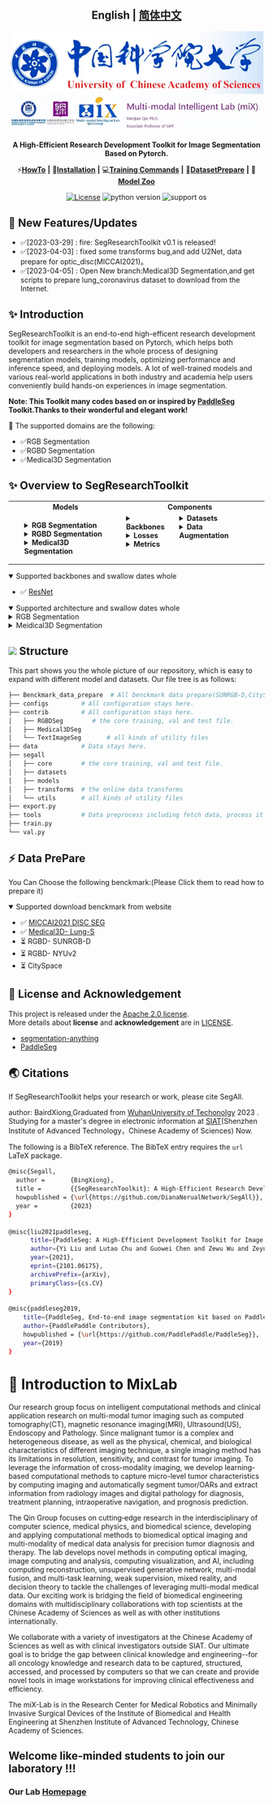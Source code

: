 ## <div align="center">English | [简体中文](README_CN.md)</b></div>

<div align="center">

<p align="center">
  <img src="./doc/images/MixLab.jpg" align="middle" width = "500" />
</p>



**A High-Efficient Research Development Toolkit for Image Segmentation Based on Pytorch.**


⚡[**HowTo**](#-HOWTOs) **|** 🔧[**Installation**](doc/INSTALL.md) **|** 💻[**Training Commands**](doc/trainingcommand.md) **|** 🐢[**DatasetPrepare**](docs/DatasetPreparation.md) **|** 🏰[**Model Zoo**](doc/modelZoo/ModelZoo.md)


[![License](https://img.shields.io/badge/license-Apache%202-blue.svg)](LICENSE)
![python version](https://img.shields.io/badge/python-3.6+-orange.svg)
![support os](https://img.shields.io/badge/os-linux%2C%20win%2C%20mac-yellow.svg)
</div>




## 📢 New Features/Updates


  - ✅[2023-03-29] : fire: SegResearchToolkit v0.1 is released! 
  - ✅[2023-04-03] : fixed some transforms bug,and add U2Net, data prepare for optic_disc(MICCAI2021)。
 - ✅[2023-04-05] : Open New branch:Medical3D Segmentation,and get scripts to prepare lung_coronavirus dataset to download from the Internet.


## ✨  Introduction

SegResearchToolkit is an end-to-end high-efficent research development toolkit for image segmentation based on Pytorch, which  helps both developers and researchers in the whole process of designing segmentation models, training models, optimizing performance and inference speed, and deploying models. A lot of well-trained models and various real-world applications in both industry and academia help users conveniently build hands-on experiences in image segmentation.

**Note: This Toolkit many codes based on or inspired by [PaddleSeg](https://github.com/PaddlePaddle/PaddleSeg) Toolkit.Thanks to their wonderful and elegant work!**

📕 The supported domains are the following:

- ✅RGB Segmentation
- ✅RGBD Segmentation
- ✅Medical3D Segmentation





## ✨  Overview to SegResearchToolkit

<table align="center">
  <tbody>
    <tr align="center" valign="bottom">
      <td>
        <b>Models</b>
      </td>
      <td colspan="2">
        <b>Components</b>
      </td>
    </tr>
    <tr valign="top">
      <td>
        <ul>
        <details><summary><b>RGB Segmentation</b></summary>
          <ul>
          <li>
              <a  href="./doc/models/DeepLabV3p/README.md">DeepLabV3</a>
            </li>
            <li>
              <a  href="./doc/models/U2Net/README.md">U2Net</a>
            </li>
          </ul>
        </details>
        <details><summary><b>RGBD Segmentation</b></summary>
          <ul>
            <li>ESANet</li>
          </ul>
        </details>
        <details><summary><b>Medical3D Segmentation</b></summary>
          <ul>
            <li>
            <a  href="./doc/models/U2Net/README.md">VNet</a>
            </li>
            <li>
            <a  href="./doc/models/PANet_PriorAttention/README.md">PANet</a>
            </li>
          </ul>
      </td>
      <td>
        <details><summary><b>Backbones</b></summary>
          <ul>
            <li><a href="./doc/models/backbone/ResNet/README.md">ResNet</a></li>
          </ul>
        </details>
        <details><summary><b>Losses</b></summary>
          <ul>
            <li><a href="./segall/models/losses/cross_entropy_loss.py">Cross Entropy Loss</a></li>
          </ul>
        </details>
        <details><summary><b>Metrics</b></summary>
          <ul>
            <li>mIoU</li>
            <li>Accuracy</li>
            <li>Kappa</li>
            <li>Dice</li>
            <li>AUC_ROC</li>
          </ul>  
        </details>
      </td>
      <td>
        <details><summary><b>Datasets</b></summary>
          <details><summary><b>RGB Datasets</b></summary>
          <ul>
            <li><a href="./paddleseg/datasets/optic_disc_seg.py">OPTIC DISC SEG</a></li>
          </ul>
          </details>
          <details><summary><b>RGBD Datasets</b></summary>
          <ul>
            <li><a href="./paddleseg/datasets/ade.py">SUNRGBD</a></li>
            <li><a href="./paddleseg/datasets/ade.py">NYUV2</a></li>  
          </ul>
          </details>
        </details>
        <details><summary><b>Data Augmentation</b></summary>
          <details><summary><b>RGB Data Augmentation</b></summary>
            <ul>
            <li>Flipping</li>  
            <li>Resize</li>  
            <li>ResizeByLong</li>
            <li>ResizeByShort</li>
            <li>LimitLong</li>  
            <li>ResizeRangeScaling</li>  
            <li>ResizeStepScaling</li>
            <li>Normalize</li>
            <li>Padding</li>
            <li>PaddingByAspectRatio</li>
            <li>RandomPaddingCrop</li>  
            <li>RandomCenterCrop</li>
            <li>ScalePadding</li>
            <li>RandomNoise</li>  
            <li>RandomBlur</li>  
            <li>RandomRotation</li>  
            <li>RandomScaleAspect</li>  
            <li>RandomDistort</li>  
            <li>RandomAffine</li>  
          </ul>
        </details>
        <details><summary><b>RGB Data Augmentation</b></summary>
        </details>
      </td>
      <td>
</td>
    </tr>
  </tbody>
</table>

<details open>
<summary>Supported backbones and swallow dates whole </summary>

- ✅ [ResNet](./doc/models/backbone/ResNet/README.md)
</details>

<details open>
<summary>Supported architecture and swallow dates whole </summary>
<details> <summary>RGB Segmentation </summary>

- ✅ [DeepLabv3p](./doc/models/DeepLabV3p/README.md)
- ✅ [U2Net](./doc/models/U2Net/README.md)
</details>
<details> <summary>Meidical3D Segmentation </summary>

- ✅ [VNet](./doc/models/DeepLabV3p/README.md)
- [x] [PANet](./doc/models/PANet_PriorAttention/README.md)
</details>
</details>



## <img src="https://user-images.githubusercontent.com/34859558/190046287-31b0467c-1a7e-4bf2-9e5e-40ff3eed94ee.png" width="25"/> Structure
This part shows you the whole picture of our repository, which is easy to expand with different model and datasets. Our file tree is as follows:

```bash
├── Benckmark_data_prepare  # All benckmark data prepare(SUNRGB-D,CitySpace,BrasTs..) stays here.
├── configs         # All configuration stays here.
├── contrib         # All configuration stays here.
│   ├── RGBDSeg        # the core training, val and test file.
│   ├── Medical3DSeg  
│   └── TextImageSeg       # all kinds of utility files
├── data            # Data stays here.
├── segall  
│   ├── core        # the core training, val and test file.
│   ├── datasets  
│   ├── models  
│   ├── transforms  # the online data transforms
│   └── utils       # all kinds of utility files
├── export.py
├── tools           # Data preprocess including fetch data, process it and split into training and validation set
├── train.py
└── val.py
```


## ⚡  Data PrePare
You Can Choose the following benckmark:(Please Click them to read how to prepare it)
<details open>
<summary>Supported download benckmark from website </summary>

- ✅ [MICCAI2021 DISC SEG](Benckmark_data_prepare/RGB/MICCAI2021/README.md)
- ✅ [Medical3D- Lung-S](Benckmark_data_prepare/Meidical3D/lung.md)
- ⏳ RGBD- SUNRGB-D
- ⏳ RGBD- NYUv2
- ⏳ CitySpace


</details>





## 📜 License and Acknowledgement

This project is released under the [Apache 2.0 license](LICENSE.txt).<br>
More details about **license** and **acknowledgement** are in [LICENSE](LICENSE/README.md).

- [segmentation-anything](https://github.com/facebookresearch/segment-anything)
- [PaddleSeg](https://github.com/PaddlePaddle/PaddleSeg)

## 🌏 Citations

If SegResearchToolkit helps your research or work, please cite SegAll.<br>


author: BairdXiong,Graduated from [WuhanUniversity of Techonolgy](http://www.whut.edu.cn/) 2023 . Studying for a master's degree in electronic information at [SIAT](https://www.siat.ac.cn/)(Shenzhen Institute of Advanced Technology，Chinese Academy of Sciences) Now.


The following is a BibTeX reference. The BibTeX entry requires the `url` LaTeX package.
```bash
@misc{Segall,
  author =       {BingXiong},
  title =        {{SegResearchToolkit}: A High-Efficient Research Development Toolkit for Image Segmentation Based on Pytorch.},
  howpublished = {\url{https://github.com/DianaNerualNetwork/SegAll}},
  year =         {2023}
}

@misc{liu2021paddleseg,
      title={PaddleSeg: A High-Efficient Development Toolkit for Image Segmentation},
      author={Yi Liu and Lutao Chu and Guowei Chen and Zewu Wu and Zeyu Chen and Baohua Lai and Yuying Hao},
      year={2021},
      eprint={2101.06175},
      archivePrefix={arXiv},
      primaryClass={cs.CV}
}

@misc{paddleseg2019,
    title={PaddleSeg, End-to-end image segmentation kit based on PaddlePaddle},
    author={PaddlePaddle Contributors},
    howpublished = {\url{https://github.com/PaddlePaddle/PaddleSeg}},
    year={2019}
}
```

# 🚀 Introduction to  MixLab
Our research group focus on intelligent computational methods and clinical application research on multi-modal tumor imaging such as computed tomography(CT), magnetic resonance imaging(MRI), Ultrasound(US), Endoscopy and Pathology. Since malignant tumor is a complex and heterogeneous disease, as well as the physical, chemical, and biological characteristics of different imaging technique, a single imaging method has its limitations in resolution, sensitivity, and contrast for tumor imaging. To leverage the information of cross-modality imaging, we develop learning-based computational methods to capture micro-level tumor characteristics by computing imaging and automatically segment tumor/OARs and extract information from radiology images and digital pathology for diagnosis, treatment planning, intraoperative navigation, and prognosis prediction.

The Qin Group focuses on cutting‐edge research in the interdisciplinary of computer science, medical physics, and biomedical science, developing and applying computational methods to biomedical optical imaging and multi-modality of medical data analysis for precision tumor diagnosis and therapy. The lab develops novel methods in computing optical imaging, image computing and analysis, computing visualization, and AI, including computing reconstruction, unsupervised generative network, multi-modal fusion, and multi-task learning, weak supervision, mixed reality, and decision theory to tackle the challenges of leveraging multi-modal medical data. Our exciting work is bridging the field of biomedical engineering domains with multidisciplinary collaborations with top scientists at the Chinese Academy of Sciences as well as with other institutions internationally.

We collaborate with a variety of investigators at the Chinese Academy of Sciences as well as with clinical investigators outside SIAT. Our ultimate goal is to bridge the gap between clinical knowledge and engineering--for all oncology knowledge and research data to be captured, structured, accessed, and processed by computers so that we can create and provide novel tools in image workstations for improving clinical effectiveness and efficiency.

The miX-Lab is in the Research Center for Medical Robotics and Minimally Invasive Surgical Devices of the Institute of Biomedical and Health Engineering at Shenzhen Institute of Advanced Technology, Chinese Academy of Sciences.

## Welcome like-minded students to join our laboratory !!! 
### Our Lab [Homepage](http://www.qin-mixlab.cn/)
